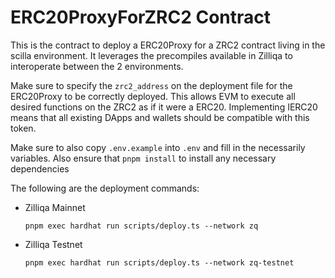 # ERC20ProxyForZRC2 Contract

This is the contract to deploy a ERC20Proxy for a ZRC2 contract living in the scilla environment. It leverages the precompiles available in Zilliqa to interoperate between the 2 environments.

Make sure to specify the `zrc2_address` on the deployment file for the ERC20Proxy to be correctly deployed. This allows EVM to execute all desired functions on the ZRC2 as if it were a ERC20. Implementing IERC20 means that all existing DApps and wallets should be compatible with this token.

Make sure to also copy `.env.example` into `.env` and fill in the necessarily variables. Also ensure that `pnpm install` to install any necessary dependencies

The following are the deployment commands:

- Zilliqa Mainnet

  ```shell
  pnpm exec hardhat run scripts/deploy.ts --network zq
  ```

- Zilliqa Testnet

  ```shell
  pnpm exec hardhat run scripts/deploy.ts --network zq-testnet
  ```
